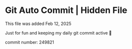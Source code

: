 # Git Auto Commit | Hidden File

This file was added Feb 12, 2025

Just for fun and keeping my daily git commit active 🤪

commit number: 249821
